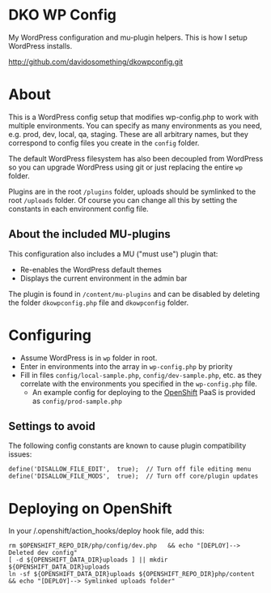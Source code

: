 DKO WP Config
=============

My WordPress configuration and mu-plugin helpers. This is how I setup WordPress
installs.

http://github.com/davidosomething/dkowpconfig.git

About
=====

This is a WordPress config setup that modifies wp-config.php to work with
multiple environments. You can specify as many environments as you need, e.g.
prod, dev, local, qa, staging. These are all arbitrary names, but they
correspond to config files you create in the `config` folder.

The default WordPress filesystem has also been decoupled from WordPress so you
can upgrade WordPress using git or just replacing the entire `wp` folder.

Plugins are in the root `/plugins` folder, uploads should be symlinked to
the root `/uploads` folder. Of course you can change all this by setting
the constants in each environment config file.

About the included MU-plugins
-----------------------------

This configuration also includes a MU ("must use") plugin that:

* Re-enables the WordPress default themes
* Displays the current environment in the admin bar

The plugin is found in `/content/mu-plugins` and can be disabled by
deleting the folder `dkowpconfig.php` file and `dkowpconfig`
folder.

Configuring
===========

* Assume WordPress is in `wp` folder in root.
* Enter in environments into the array in `wp-config.php` by priority
* Fill in files `config/local-sample.php`, `config/dev-sample.php`, etc. as they
  correlate with the environments you specified in the `wp-config.php` file.
    * An example config for deploying to the
      [OpenShift](http://openshift.redhat.com/) PaaS is provided as
      `config/prod-sample.php`

Settings to avoid
-----------------

The following config constants are known to cause plugin compatibility issues:
```// These two mess with the edit_plugins role used by some plugins
define('DISALLOW_FILE_EDIT',  true);  // Turn off file editing menu
define('DISALLOW_FILE_MODS',  true);  // Turn off core/plugin updates
```

Deploying on OpenShift
======================

In your /.openshift/action_hooks/deploy hook file, add this:
```rm $OPENSHIFT_REPO_DIR/php/config/local.php && echo "[DEPLOY]--> Deleted local config"
rm $OPENSHIFT_REPO_DIR/php/config/dev.php   && echo "[DEPLOY]--> Deleted dev config"
[ -d ${OPENSHIFT_DATA_DIR}uploads ] || mkdir ${OPENSHIFT_DATA_DIR}uploads
ln -sf ${OPENSHIFT_DATA_DIR}uploads ${OPENSHIFT_REPO_DIR}php/content && echo "[DEPLOY]--> Symlinked uploads folder"
```
